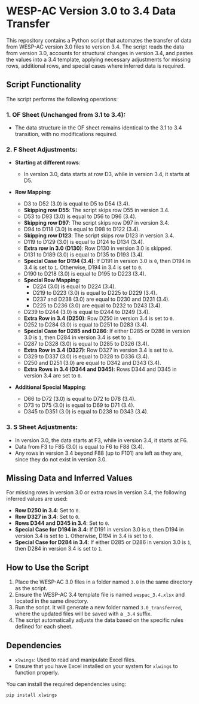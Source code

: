 # WESP-AC Version 3.0 to 3.4 Data Transfer

This repository contains a Python script that automates the transfer of data from WESP-AC version 3.0 files to version 3.4. The script reads the data from version 3.0, accounts for structural changes in version 3.4, and pastes the values into a 3.4 template, applying necessary adjustments for missing rows, additional rows, and special cases where inferred data is required.

## Script Functionality

The script performs the following operations:

### 1. **OF Sheet (Unchanged from 3.1 to 3.4)**:
   - The data structure in the OF sheet remains identical to the 3.1 to 3.4 transition, with no modifications required.

### 2. **F Sheet Adjustments**:
   - **Starting at different rows**:
     - In version 3.0, data starts at row D3, while in version 3.4, it starts at D5.
   
   - **Row Mapping**:
     - D3 to D52 (3.0) is equal to D5 to D54 (3.4).
     - **Skipping row D55**: The script skips row D55 in version 3.4.
     - D53 to D93 (3.0) is equal to D56 to D96 (3.4).
     - **Skipping row D97**: The script skips row D97 in version 3.4.
     - D94 to D118 (3.0) is equal to D98 to D122 (3.4).
     - **Skipping row D123**: The script skips row D123 in version 3.4.
     - D119 to D129 (3.0) is equal to D124 to D134 (3.4).
     - **Extra row in 3.0 (D130)**: Row D130 in version 3.0 is skipped.
     - D131 to D189 (3.0) is equal to D135 to D193 (3.4).
     - **Special Case for D194 (3.4)**: If D191 in version 3.0 is `0`, then D194 in 3.4 is set to `1`. Otherwise, D194 in 3.4 is set to `0`.
     - D190 to D218 (3.0) is equal to D195 to D223 (3.4).
     - **Special Row Mapping**:
       - D224 (3.0) is equal to D224 (3.4).
       - D219 to D223 (3.0) is equal to D225 to D229 (3.4).
       - D237 and D238 (3.0) are equal to D230 and D231 (3.4).
       - D225 to D236 (3.0) are equal to D232 to D243 (3.4).
     - D239 to D244 (3.0) is equal to D244 to D249 (3.4).
     - **Extra Row in 3.4 (D250)**: Row D250 in version 3.4 is set to `0`.
     - D252 to D284 (3.0) is equal to D251 to D283 (3.4).
     - **Special Case for D285 and D286**: If either D285 or D286 in version 3.0 is `1`, then D284 in version 3.4 is set to `1`.
     - D287 to D328 (3.0) is equal to D285 to D326 (3.4).
     - **Extra Row in 3.4 (D327)**: Row D327 in version 3.4 is set to `0`.
     - D329 to D337 (3.0) is equal to D328 to D336 (3.4).
     - D250 and D251 (3.0) are equal to D342 and D343 (3.4).
     - **Extra Rows in 3.4 (D344 and D345)**: Rows D344 and D345 in version 3.4 are set to `0`.

   - **Additional Special Mapping**:
     - D66 to D72 (3.0) is equal to D72 to D78 (3.4).
     - D73 to D75 (3.0) is equal to D69 to D71 (3.4).
     - D345 to D351 (3.0) is equal to D238 to D343 (3.4).

### 3. **S Sheet Adjustments**:
   - In version 3.0, the data starts at F3, while in version 3.4, it starts at F6.
   - Data from F3 to F85 (3.0) is equal to F6 to F88 (3.4).
   - Any rows in version 3.4 beyond F88 (up to F101) are left as they are, since they do not exist in version 3.0.

## Missing Data and Inferred Values

For missing rows in version 3.0 or extra rows in version 3.4, the following inferred values are used:
- **Row D250 in 3.4**: Set to `0`.
- **Row D327 in 3.4**: Set to `0`.
- **Rows D344 and D345 in 3.4**: Set to `0`.
- **Special Case for D194 in 3.4**: If D191 in version 3.0 is `0`, then D194 in version 3.4 is set to `1`. Otherwise, D194 in 3.4 is set to `0`.
- **Special Case for D284 in 3.4**: If either D285 or D286 in version 3.0 is `1`, then D284 in version 3.4 is set to `1`.

## How to Use the Script

1. Place the WESP-AC 3.0 files in a folder named `3.0` in the same directory as the script.
2. Ensure the WESP-AC 3.4 template file is named `wespac_3.4.xlsx` and located in the same directory.
3. Run the script. It will generate a new folder named `3.0_transferred`, where the updated files will be saved with a `_3.4` suffix.
4. The script automatically adjusts the data based on the specific rules defined for each sheet.

## Dependencies

- `xlwings`: Used to read and manipulate Excel files.
- Ensure that you have Excel installed on your system for `xlwings` to function properly.

You can install the required dependencies using:

```bash
pip install xlwings
